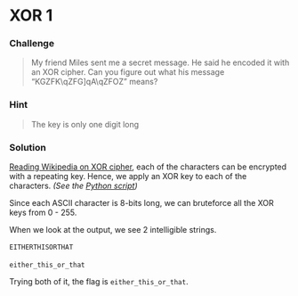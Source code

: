 # XOR 1

### Challenge
> My friend Miles sent me a secret message. He said he encoded it with an XOR cipher. Can you figure out what his message “KGZFK\qZFG]qA\qZFOZ” means?

### Hint
> The key is only one digit long

### Solution

[Reading Wikipedia on XOR cipher](https://en.wikipedia.org/wiki/XOR_cipher), each of the characters can be encrypted with a repeating key. Hence, we apply an XOR key to each of the characters. *(See the [Python script](xor1_solve.py))*

Since each ASCII character is 8-bits long, we can bruteforce all the XOR keys from 0 - 255. 

When we look at the output, we see 2 intelligible strings.
	
	EITHERTHISORTHAT

	either_this_or_that

Trying both of it, the flag is `either_this_or_that`.